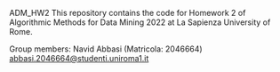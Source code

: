 ADM_HW2 This repository contains the code for Homework 2 of Algorithmic Methods for Data Mining 2022 at La Sapienza University of Rome.

Group members: Navid Abbasi (Matricola: 2046664) abbasi.2046664@studenti.uniroma1.it
